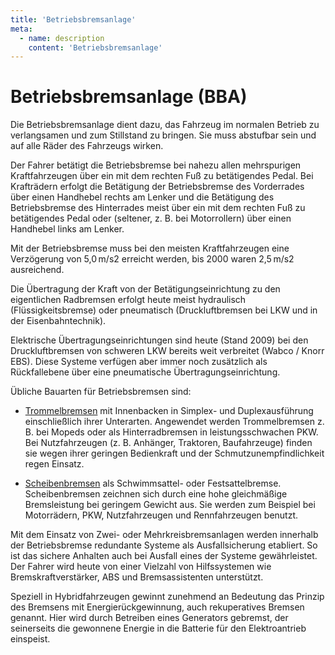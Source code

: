 ```yaml
---
title: 'Betriebsbremsanlage'
meta:
  - name: description
    content: 'Betriebsbremsanlage'
---
```


# Betriebsbremsanlage (BBA)

Die Betriebsbremsanlage dient dazu, das Fahrzeug im normalen Betrieb zu verlangsamen und zum Stillstand zu bringen. Sie muss abstufbar sein und auf alle Räder des Fahrzeugs wirken.

Der Fahrer betätigt die Betriebsbremse bei nahezu allen mehrspurigen Kraftfahrzeugen über ein mit dem rechten Fuß zu betätigendes Pedal. Bei Krafträdern erfolgt die Betätigung der Betriebsbremse des Vorderrades über einen Handhebel rechts am Lenker und die Betätigung des Betriebsbremse des Hinterrades meist über ein mit dem rechten Fuß zu betätigendes Pedal oder (seltener, z. B. bei Motorrollern) über einen Handhebel links am Lenker.

Mit der Betriebsbremse muss bei den meisten Kraftfahrzeugen eine Verzögerung von 5,0 m/s2 erreicht werden, bis 2000 waren 2,5 m/s2 ausreichend.

Die Übertragung der Kraft von der Betätigungseinrichtung zu den eigentlichen Radbremsen erfolgt heute meist hydraulisch (Flüssigkeitsbremse) oder pneumatisch (Druckluftbremsen bei LKW und in der Eisenbahntechnik).

Elektrische Übertragungseinrichtungen sind heute (Stand 2009) bei den Druckluftbremsen von schweren LKW bereits weit verbreitet (Wabco / Knorr EBS). Diese Systeme verfügen aber immer noch zusätzlich als Rückfallebene über eine pneumatische Übertragungseinrichtung.

Übliche Bauarten für Betriebsbremsen sind:

- [Trommelbremsen](/technik/begriffe/#trommelbremse) mit Innenbacken in Simplex- und Duplexausführung einschließlich ihrer Unterarten. Angewendet werden Trommelbremsen z. B. bei Mopeds oder als Hinterradbremsen in leistungsschwachen PKW. Bei Nutzfahrzeugen (z. B. Anhänger, Traktoren, Baufahrzeuge) finden sie wegen ihrer geringen Bedienkraft und der Schmutzunempfindlichkeit regen Einsatz.

- [Scheibenbremsen](/technik/begriffe/#scheibenbremse) als Schwimmsattel- oder Festsattelbremse. Scheibenbremsen zeichnen sich durch eine hohe gleichmäßige Bremsleistung bei geringem Gewicht aus. Sie werden zum Beispiel bei Motorrädern, PKW, Nutzfahrzeugen und Rennfahrzeugen benutzt.

Mit dem Einsatz von Zwei- oder Mehrkreisbremsanlagen werden innerhalb der Betriebsbremse redundante Systeme als Ausfallsicherung etabliert. So ist das sichere Anhalten auch bei Ausfall eines der Systeme gewährleistet. Der Fahrer wird heute von einer Vielzahl von Hilfssystemen wie Bremskraftverstärker, ABS und Bremsassistenten unterstützt.

Speziell in Hybridfahrzeugen gewinnt zunehmend an Bedeutung das Prinzip des Bremsens mit Energierückgewinnung, auch rekuperatives Bremsen genannt. Hier wird durch Betreiben eines Generators gebremst, der seinerseits die gewonnene Energie in die Batterie für den Elektroantrieb einspeist.
